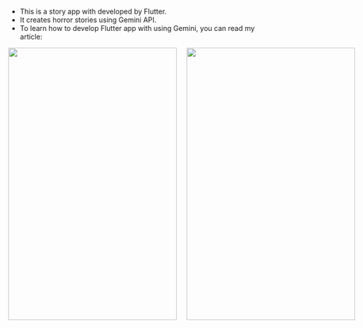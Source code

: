 * This is a story app with developed by Flutter. 
* It creates horror stories using Gemini API.
* To learn how to develop Flutter app with using Gemini, you can read my article: 

<div style="display: flex; gap: 20px;">
  <img src="https://github.com/aysealmaci/Story-App/assets/97750042/3644157c-2bcc-4551-8bae-fefc9b1f5108" width="340" height="550">
  <img src="https://github.com/aysealmaci/Story-App/assets/97750042/2d369328-c630-46e2-b844-f41ad21c58a4" width="340" height="550">
</div>



